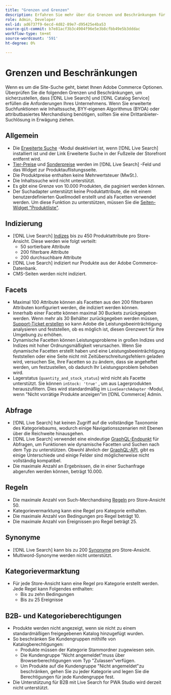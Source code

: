 ```yaml
---
title: "Grenzen und Grenzen"
description: Erfahren Sie mehr über die Grenzen und Beschränkungen für [!DNL Live Search] um sicherzustellen, dass sie den Anforderungen Ihres Unternehmens entspricht.
role: Admin, Developer
exl-id: ad6737f9-6ecd-4d82-89e7-d95425e4ba53
source-git-commit: b7e81acf3b3c4904f96e5e3b8cfbb49e5b3dddac
workflow-type: tm+mt
source-wordcount: '591'
ht-degree: 0%

---
```


# Grenzen und Beschränkungen

Wenn es um die Site-Suche geht, bietet Ihnen Adobe Commerce Optionen. Überprüfen Sie die folgenden Grenzen und Beschränkungen, um sicherzustellen, dass [!DNL Live Search] und [!DNL Catalog Service] erfüllen die Anforderungen Ihres Unternehmens. Wenn Sie erweiterte Suchfunktionen wie Inhaltssuche, BYY-eigenen Algorithmus (BYOA) oder attributbasiertes Merchandising benötigen, sollten Sie eine Drittanbieter-Suchlösung in Erwägung ziehen.

## Allgemein

- Die [Erweiterte Suche](https://experienceleague.adobe.com/en/docs/commerce-admin/catalog/catalog/search/search) -Modul deaktiviert ist, wenn [!DNL Live Search] installiert ist und der Link Erweiterte Suche in der Fußzeile der Storefront entfernt wird.
- [Tier-Preise](https://experienceleague.adobe.com/en/docs/commerce-admin/catalog/products/pricing/product-price-tier) und [Sonderpreise](https://experienceleague.adobe.com/en/docs/commerce-admin/catalog/products/pricing/product-price-special) werden im [!DNL Live Search] -Feld und das Widget zur Produktauflistungsseite.
- Die Produktpreise enthalten keine Mehrwertsteuer (MwSt.).
- Die Inhaltssuche wird nicht unterstützt.
- Es gibt eine Grenze von 10.000 Produkten, die paginiert werden können.
- Der Suchadapter unterstützt keine Produktattribute, die mit einem benutzerdefinierten Quellmodell erstellt und als Facetten verwendet werden. Um diese Funktion zu unterstützen, müssen Sie die [Seiten-Widget &quot;Produktliste&quot;](plp-styling.md).

## Indizierung

- [!DNL Live Search] [Indizes](indexing.md) bis zu 450 Produktattribute pro Store-Ansicht. Diese werden wie folgt verteilt:
   - 50 sortierbare Attribute
   - 200 filterbare Attribute
   - 200 durchsuchbare Attribute
- [!DNL Live Search] indiziert nur Produkte aus der Adobe Commerce-Datenbank.
- CMS-Seiten werden nicht indiziert.

## Facets

- Maximal 100 Attribute können als Facetten aus den 200 filterbaren Attributen konfiguriert werden, die indiziert werden können.
- Innerhalb einer Facette können maximal 30 Buckets zurückgegeben werden. Wenn mehr als 30 Behälter zurückgegeben werden müssen, [Support-Ticket erstellen](https://experienceleague.adobe.com/en/docs/commerce-knowledge-base/kb/help-center-guide/magento-help-center-user-guide) so kann Adobe die Leistungsbeeinträchtigung analysieren und feststellen, ob es möglich ist, diesen Grenzwert für Ihre Umgebung zu erhöhen.
- Dynamische Facetten können Leistungsprobleme in großen Indizes und Indizes mit hoher Ordnungsmäßigkeit verursachen. Wenn Sie dynamische Facetten erstellt haben und eine Leistungsbeeinträchtigung feststellen oder eine Seite nicht mit Zeitüberschreitungsfehlern geladen wird, versuchen Sie, Ihre Facetten so zu ändern, dass sie angeheftet werden, um festzustellen, ob dadurch Ihr Leistungsproblem behoben wird.
- Lagerstatus (`quantity_and_stock_status`) wird nicht als Facette unterstützt. Sie können `inStock: 'true'` , um aus Lagerprodukten herauszufiltern. Dies wird standardmäßig im `LiveSearchAdapter` -Modul, wenn &quot;Nicht vorrätige Produkte anzeigen&quot;im [!DNL Commerce] Admin.

## Abfrage

- [!DNL Live Search] hat keinen Zugriff auf die vollständige Taxonomie des Kategoriebaums, wodurch einige Navigationsszenarien mit Ebenen über die Reichweite hinausgehen.
- [!DNL Live Search] verwendet eine eindeutige [GraphQL-Endpunkt](https://developer.adobe.com/commerce/services/graphql/live-search/) für Abfragen, um Funktionen wie dynamische Facetten und Suchen nach dem Typ zu unterstützen. Obwohl ähnlich der [GraphQL-API](https://developer.adobe.com/commerce/webapi/graphql/), gibt es einige Unterschiede und einige Felder sind möglicherweise nicht vollständig kompatibel.
- Die maximale Anzahl an Ergebnissen, die in einer Suchanfrage abgerufen werden können, beträgt 10.000.

## Regeln

- Die maximale Anzahl von Such-Merchandising [Regeln](rules.md) pro Store-Ansicht 50.
- Kategorievermarktung kann eine Regel pro Kategorie enthalten.
- Die maximale Anzahl von Bedingungen pro Regel beträgt 10.
- Die maximale Anzahl von Ereignissen pro Regel beträgt 25.

## Synonyme

- [!DNL Live Search] kann bis zu 200 [Synonyme](synonyms.md) pro Store-Ansicht.
- Multiword-Synonyme werden nicht unterstützt.

## Kategorievermarktung

- Für jede Store-Ansicht kann eine Regel pro Kategorie erstellt werden. Jede Regel kann Folgendes enthalten:
   - Bis zu zehn Bedingungen
   - Bis zu 25 Ereignisse

## B2B- und Kategorieberechtigungen

- Produkte werden nicht angezeigt, wenn sie nicht zu einem standardmäßigen freigegebenen Katalog hinzugefügt wurden.
- So beschränken Sie Kundengruppen mithilfe von Katalogberechtigungen:
   - Produkte müssen der Kategorie Stammordner zugewiesen sein.
   - Die Kundengruppe &quot;Nicht angemeldet&quot;muss über Browserberechtigungen vom Typ &quot;Zulassen&quot;verfügen.
   - Um Produkte auf die Kundengruppe &quot;Nicht angemeldet&quot;zu beschränken, gehen Sie zu jeder Kategorie und legen Sie die Berechtigungen für jede Kundengruppe fest.
- Die Unterstützung für B2B mit Live Search for PWA Studio wird derzeit nicht unterstützt.
